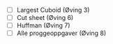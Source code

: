 - [ ] Largest Cuboid (Øving 3)
- [ ] Cut sheet (Øving 6)
- [ ] Huffman (Øving 7)
- [ ] Alle proggeoppgaver (Øving 8)